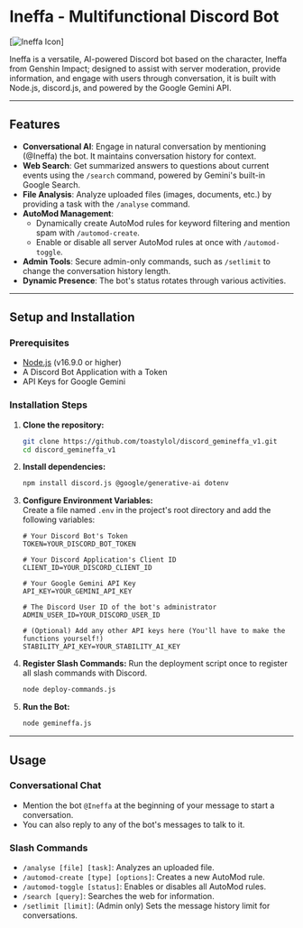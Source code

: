 # Ineffa - Multifunctional Discord Bot  

[![Ineffa Icon](https://i.postimg.cc/8CDJfCWV/b8c79e2838c9968b8ef285ee06459711-Original.jpg)]
 
Ineffa is a versatile, AI-powered Discord bot based on the character, Ineffa from Genshin Impact; designed to assist with server moderation, provide information, and engage with users through conversation, it is built with Node.js, discord.js, and powered by the Google Gemini API.
 
---  

## Features  
  
* **Conversational AI**: Engage in natural conversation by mentioning (@Ineffa) the bot. It maintains conversation history for context.  
* **Web Search**: Get summarized answers to questions about current events using the `/search` command, powered by Gemini's built-in Google Search.  
* **File Analysis**: Analyze uploaded files (images, documents, etc.) by providing a task with the `/analyse` command.
* **AutoMod Management**:  
    * Dynamically create AutoMod rules for keyword filtering and mention spam with `/automod-create`.  
    * Enable or disable all server AutoMod rules at once with `/automod-toggle`.  
* **Admin Tools**: Secure admin-only commands, such as `/setlimit` to change the conversation history length.  
* **Dynamic Presence**: The bot's status rotates through various activities.

---  
  
## Setup and Installation  
  
### Prerequisites  
* [Node.js](https://nodejs.org/) (v16.9.0 or higher)  
* A Discord Bot Application with a Token  
* API Keys for Google Gemini  
  
### Installation Steps
  
1.  **Clone the repository:**  
    ```bash  
    git clone https://github.com/toastylol/discord_gemineffa_v1.git
    cd discord_gemineffa_v1
    ```
  
2.  **Install dependencies:**  
    ```bash  
    npm install discord.js @google/generative-ai dotenv
    ```  
  
3.  **Configure Environment Variables:**  
    Create a file named `.env` in the project's root directory and add the following variables:  
  
    ```env
    # Your Discord Bot's Token  
    TOKEN=YOUR_DISCORD_BOT_TOKEN  
  
    # Your Discord Application's Client ID  
    CLIENT_ID=YOUR_DISCORD_CLIENT_ID  
  
    # Your Google Gemini API Key  
    API_KEY=YOUR_GEMINI_API_KEY  
  
    # The Discord User ID of the bot's administrator  
    ADMIN_USER_ID=YOUR_DISCORD_USER_ID  
      
    # (Optional) Add any other API keys here (You'll have to make the functions yourself!)
    STABILITY_API_KEY=YOUR_STABILITY_AI_KEY
    ```  
  
4.  **Register Slash Commands:**
    Run the deployment script once to register all slash commands with Discord.  
    ```bash
    node deploy-commands.js  
    ```  
  
5.  **Run the Bot:**  
    ```bash  
    node gemineffa.js  
    ```  
---  
  
## Usage  
  
### Conversational Chat  
-   Mention the bot `@Ineffa` at the beginning of your message to start a conversation.
-   You can also reply to any of the bot's messages to talk to it.
  
### Slash Commands  
-   `/analyse [file] [task]`: Analyzes an uploaded file.  
-   `/automod-create [type] [options]`: Creates a new AutoMod rule.  
-   `/automod-toggle [status]`: Enables or disables all AutoMod rules.  
-   `/search [query]`: Searches the web for information.  
-   `/setlimit [limit]`: (Admin only) Sets the message history limit for conversations.  
